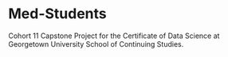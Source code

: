 # Med-Students
Cohort 11 Capstone Project for the Certificate of Data Science at Georgetown University School of Continuing Studies.
